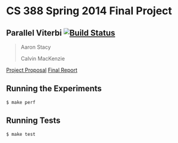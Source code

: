 CS 388 Spring 2014 Final Project
===================
## Parallel Viterbi [![Build Status](https://travis-ci.org/aaronj1335/cs388-final-project.svg?branch=master)](https://travis-ci.org/aaronj1335/cs388-final-project)

> Aaron Stacy
> 
> Calvin MacKenzie

[Project Proposal](proposal/proposal.pdf)
[Final Report](report/report.pdf)

## Running the Experiments

```
$ make perf
```

## Running Tests

```
$ make test
```